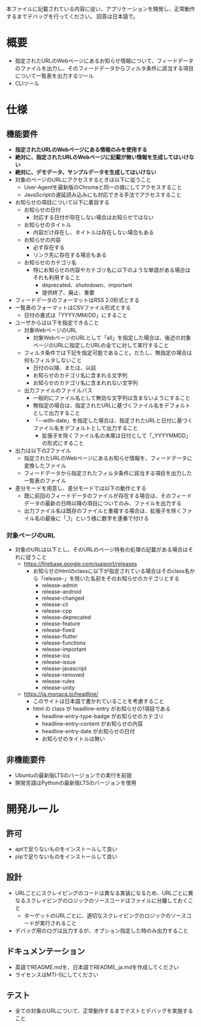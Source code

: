 本ファイルに記載されている内容に従い、アプリケーションを開発し、正常動作するまでデバッグを行ってください。
回答は日本語で。

# 概要

- 指定されたURLのWebページにあるお知らせ情報について、フィードデータのファイルを出力し、そのフィードデータからフィルタ条件に該当する項目について一覧表を出力するツール
- CLIツール

# 仕様

## 機能要件

- **指定されたURLのWebページにある情報のみを使用する**
- **絶対に、指定されたURLのWebページに記載が無い情報を生成してはいけない**
- **絶対に、デモデータ、サンプルデータを生成してはいけない**
- 対象のページのURLにアクセスするときは以下に従うこと
    - User-Agentを最新版のChromeと同一の値にしてアクセスすること
    - JavaScriptの遅延読み込みにも対応できる手法でアクセスすること
- お知らせの項目について以下に着目する
    - お知らせの日付
        - 対応する日付が存在しない場合はお知らせではない
    - お知らせのタイトル
        - 内容だけ存在し、タイトルは存在しない場合もある
    - お知らせの内容
        - 必ず存在する
        - リンク先に存在する場合もある
    - お知らせのカテゴリ名
        - 特にお知らせの内容やカテゴリ名に以下のような単語がある場合はそれも利用すること
            - deprecated、shutodown、important
            - 提供終了、廃止、重要
- フィードデータのフォーマットはRSS 2.0形式とする
- 一覧表のフォーマットはCSVファイル形式とする
    - 日付の書式は「YYYY/MM/DD」にすること
- ユーザからは以下を指定できること
    - 対象WebページのURL
        - 対象WebページのURLとして「all」を指定した場合は、後述の対象ページのURLに指定したURLの全てに対して実行すること
    - フィルタ条件では下記を指定可能であること。だたし、無指定の場合は何もフィルタしないこと
        - 日付の以降、または、以前
        - お知らせのカテゴリ名に含まれる文字列
        - お知らせのカテゴリ名に含まれれない文字列
    - 出力ファイルのファイルパス
        - 一般的にファイル名として無効な文字列は含まないようにすること
        - 無指定の場合は、指定されたURLに基づくファイル名をデフォルトとして出力すること
        - 「--with-date」を指定した場合は、指定されたURLと日付に基づくファイル名をデフォルトとして出力すること
            - 拡張子を除くファイル名の末尾は日付として「_YYYYMMDD」の形式にすること
- 出力は以下の2ファイル
    - 指定されたURLのWebページにあるお知らせ情報を、フィードデータに変換したファイル
    - フィードデータから指定されたフィルタ条件に該当する項目を出力した一覧表のファイル
- 差分モードを用意し、差分モードでは以下の動作とする
    - 既に前回のフィードデータのファイルが存在する場合は、そのフィードデータの最新の日時以降の項目についてのみ、ファイルを出力する
    - 出力ファイル名は既存のファイルと重複する場合は、拡張子を除くファイル名の最後に「_1」という様に数字を連番で付ける

### 対象ページのURL

- 対象のURLは以下とし、そのURLのページ特有の処理の記載がある場合はそれに従うこと
    - https://firebase.google.com/support/releases
        - お知らせのhtmlのclassに以下が指定されている場合はそのclass名から「release-」を除いた名前をそのお知らせのカテゴリとする
            - release-admin
            - release-android
            - release-changed
            - release-cli
            - release-cpp
            - release-deprecated
            - release-feature
            - release-fixed
            - release-flutter
            - release-functions
            - release-important
            - release-ios
            - release-issue
            - release-javascript
            - release-removed
            - release-rules
            - release-unity
    - https://ja.monaca.io/headline/
        - このサイトは日本語で書かれていることを考慮すること
        - html の class が headline-entry がお知らせの1項目である
            - headline-entry-type-badge がお知らせのカテゴリ
            - headline-entry-content がお知らせの内容
            - headline-entry-date がお知らせの日付
            - お知らせのタイトルは無い

## 非機能要件

- Ubuntuの最新版LTSのバージョンでの実行を前提
- 開発言語はPythonの最新版LTSのバージョンを使用

# 開発ルール

## 許可

- aptで足りないものをインストールして良い
- pipで足りないものをインストールして良い

## 設計

- URLごとにスクレイピングのコードは異なる実装になるため、URLごとに異なるスクレイピングのロジックのソースコードはファイルに分離しておくこと
    - ターゲットのURLごとに、適切なスクレイピングのロジックのソースコードが実行されること
- デバッグ用のログは出力するが、オプション指定した時のみ出力すること

## ドキュメンテーション

- 英語でREADME.mdを、日本語でREADME_ja.mdを作成してください
- ライセンスはMTI-0にしてください

## テスト

- 全ての対象のURLについて、正常動作するまでテストとデバッグを実施すること
